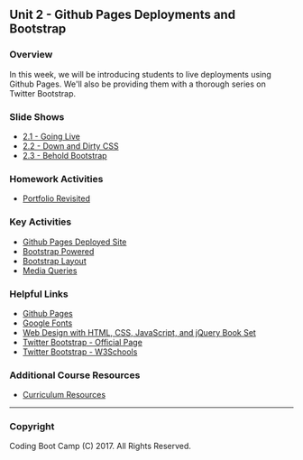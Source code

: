 ## Unit 2 - Github Pages Deployments and Bootstrap

### Overview

In this week, we will be introducing students to live deployments using Github Pages. We'll also be providing them with a thorough series on Twitter Bootstrap.

### Slide Shows

* [2.1 - Going Live](Supplemental)
* [2.2 - Down and Dirty CSS](Supplemental)
* [2.3 - Behold Bootstrap](Supplemental)

### Homework Activities

* [Portfolio Revisited](02-Homework/Instructions/homework-instructions.md)

### Key Activities

* [Github Pages Deployed Site](01-Activities/06-GithubPagesProject)
* [Bootstrap Powered](01-Activities/10-WheresCSS)
* [Bootstrap Layout](01-Activities/16-PanelLayout)
* [Media Queries](01-Activities/18-StudentMedia)

### Helpful Links

* [Github Pages](https://pages.github.com/)
* [Google Fonts](https://www.google.com/fonts)
* [Web Design with HTML, CSS, JavaScript, and jQuery Book Set](http://www.amazon.com/Web-Design-HTML-JavaScript-jQuery/dp/1118907442)
* [Twitter Bootstrap - Official Page](http://getbootstrap.com/)
* [Twitter Bootstrap - W3Schools](http://www.w3schools.com/bootstrap/bootstrap_get_started.asp)

### Additional Course Resources

* [Curriculum Resources](https://github.com/coding-boot-camp/curriculum-resources)

- - -

### Copyright

Coding Boot Camp (C) 2017. All Rights Reserved.
